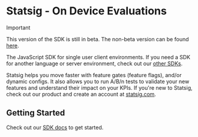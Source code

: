 # Statsig - On Device Evaluations

> [!IMPORTANT]
> This version of the SDK is still in beta. The non-beta version can be found [here](https://github.com/statsig-io/js-local-eval).

The JavaScript SDK for single user client environments. If you need a SDK for another language or server environment, check out our [other SDKs](https://docs.statsig.com/#sdks).

Statsig helps you move faster with feature gates (feature flags), and/or dynamic configs. It also allows you to run A/B/n tests to validate your new features and understand their impact on your KPIs. If you're new to Statsig, check out our product and create an account at [statsig.com](https://www.statsig.com).

## Getting Started

Check out our [SDK docs](https://docs.statsig.com/client/javascript-sdk) to get started.
